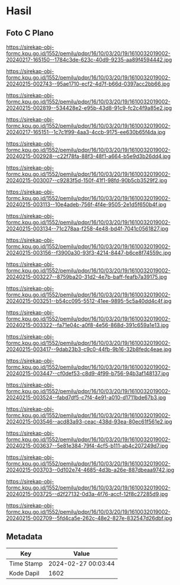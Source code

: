 # Hasil

## Foto C Plano

https://sirekap-obj-formc.kpu.go.id/1552/pemilu/pdpr/16/10/03/20/19/1610032019002-20240217-165150--1784c3de-623c-40d9-9235-aa89f4594442.jpg

https://sirekap-obj-formc.kpu.go.id/1552/pemilu/pdpr/16/10/03/20/19/1610032019002-20240215-002743--95ae1710-ecf2-4d7f-b66d-0397acc2bb66.jpg

https://sirekap-obj-formc.kpu.go.id/1552/pemilu/pdpr/16/10/03/20/19/1610032019002-20240215-002819--534428e2-e95b-43d8-91c9-fc2c4f9a85e2.jpg

https://sirekap-obj-formc.kpu.go.id/1552/pemilu/pdpr/16/10/03/20/19/1610032019002-20240217-165151--1c7c1f99-4aa3-4ccb-9175-ee630b65f4da.jpg

https://sirekap-obj-formc.kpu.go.id/1552/pemilu/pdpr/16/10/03/20/19/1610032019002-20240215-002928--c22f78fa-88f3-48f1-a664-b5e9d3b26dd4.jpg

https://sirekap-obj-formc.kpu.go.id/1552/pemilu/pdpr/16/10/03/20/19/1610032019002-20240215-003007--c9283f5d-150f-41f1-98fd-90b5cb3529f2.jpg

https://sirekap-obj-formc.kpu.go.id/1552/pemilu/pdpr/16/10/03/20/19/1610032019002-20240215-003113--10e4adeb-756f-4f4e-9505-2e1d5f650b4f.jpg

https://sirekap-obj-formc.kpu.go.id/1552/pemilu/pdpr/16/10/03/20/19/1610032019002-20240215-003134--71c278aa-f258-4e48-bd4f-7041c0561827.jpg

https://sirekap-obj-formc.kpu.go.id/1552/pemilu/pdpr/16/10/03/20/19/1610032019002-20240215-003156--f3900a30-93f3-4214-8447-b6ce8f74559c.jpg

https://sirekap-obj-formc.kpu.go.id/1552/pemilu/pdpr/16/10/03/20/19/1610032019002-20240215-003227--8759ba20-31d2-4e7b-baff-feafb7a39175.jpg

https://sirekap-obj-formc.kpu.go.id/1552/pemilu/pdpr/16/10/03/20/19/1610032019002-20240215-003251--b54cc095-5512-41ee-9895-5c5a40dd4c4f.jpg

https://sirekap-obj-formc.kpu.go.id/1552/pemilu/pdpr/16/10/03/20/19/1610032019002-20240215-003322--fa71e04c-a0f8-4e56-868d-391c659a1e13.jpg

https://sirekap-obj-formc.kpu.go.id/1552/pemilu/pdpr/16/10/03/20/19/1610032019002-20240215-003417--9dab23b3-c9c0-44fb-9b16-32b8fedc4eae.jpg

https://sirekap-obj-formc.kpu.go.id/1552/pemilu/pdpr/16/10/03/20/19/1610032019002-20240215-003447--cf0def53-c8d9-4f99-b756-94b3af148137.jpg

https://sirekap-obj-formc.kpu.go.id/1552/pemilu/pdpr/16/10/03/20/19/1610032019002-20240215-003524--fabd7df5-c7f4-4e91-a010-d1711bde67b3.jpg

https://sirekap-obj-formc.kpu.go.id/1552/pemilu/pdpr/16/10/03/20/19/1610032019002-20240215-003546--acd83a93-ceac-438d-93ea-80ec61f561e2.jpg

https://sirekap-obj-formc.kpu.go.id/1552/pemilu/pdpr/16/10/03/20/19/1610032019002-20240215-003637--5e81e384-79f4-4cf5-b111-ab4c207249d7.jpg

https://sirekap-obj-formc.kpu.go.id/1552/pemilu/pdpr/16/10/03/20/19/1610032019002-20240215-003703--0d102e74-4685-4d3b-a26e-887dbeaa9742.jpg

https://sirekap-obj-formc.kpu.go.id/1552/pemilu/pdpr/16/10/03/20/19/1610032019002-20240215-003725--d2f27132-0d3a-4f76-accf-12f8c27285d9.jpg

https://sirekap-obj-formc.kpu.go.id/1552/pemilu/pdpr/16/10/03/20/19/1610032019002-20240215-002709--5fd4ca5e-262c-48e2-827e-832547d26dbf.jpg


## Metadata

| Key        | Value               |
| ---------- | ------------------- |
| Time Stamp | 2024-02-27 00:03:44 |
| Kode Dapil | 1602                |



